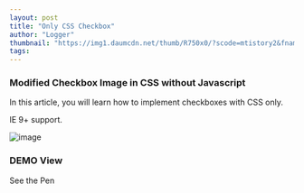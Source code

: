 ```yaml
---
layout: post
title: "Only CSS Checkbox"
author: "Logger"
thumbnail: "https://img1.daumcdn.net/thumb/R750x0/?scode=mtistory2&fname=https%3A%2F%2Ft1.daumcdn.net%2Fcfile%2Ftistory%2F2214A23957511E1604"
tags: 
---
```



### Modified Checkbox Image in CSS without Javascript

In this article, you will learn how to implement checkboxes with CSS only.

IE 9+ support.

![image](https://t1.daumcdn.net/cfile/tistory/2214A23957511E1604)

### DEMO View

See the Pen